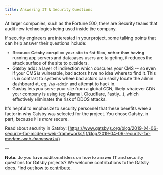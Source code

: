 ```yaml
---
title: Answering IT & Security Questions
---
```


At larger companies, such as the Fortune 500, there are Security teams that audit new technologies being used inside the company.

If security engineers are interested in your project, some talking points that can help answer their questions include:

- Because Gatsby compiles your site to flat files, rather than having running app servers and databases users are targeting, it reduces the attack surface of the site to outsiders.
- Gatsby adds a layer of indirection which obscures your CMS -- so even if your CMS _is_ vulnerable, bad actors have no idea where to find it. This is in contrast to systems where bad actors can easily locate the admin dashboard at, eg, `/wp-admin` and attempt to hack in.
- Gatsby lets you serve your site from a global CDN, likely whatever CDN your company is using (eg Akamai, Cloudflare, Fastly...), which effectively eliminates the risk of DDOS attacks.

It's helpful to emphasize to security personnel that these benefits were a factor in why Gatsby was selected for the project. You chose Gatsby, in part, because it is _more_ secure.

Read about security in Gatsby: [https://www.gatsbyjs.org/blog/2019-04-06-security-for-modern-web-frameworks/](/blog/2019-04-06-security-for-modern-web-frameworks/)

--

**Note:** do you have additional ideas on how to answer IT and security questions for Gatsby projects? We welcome contributions to the Gatsby docs. Find out [how to contribute](/contributing/docs-contributions/).
